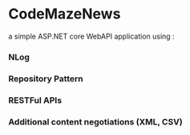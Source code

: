 # CodeMazeNews
a simple ASP.NET core WebAPI application using :
### NLog
### Repository Pattern
### RESTFul APIs
### Additional content negotiations (XML, CSV)
